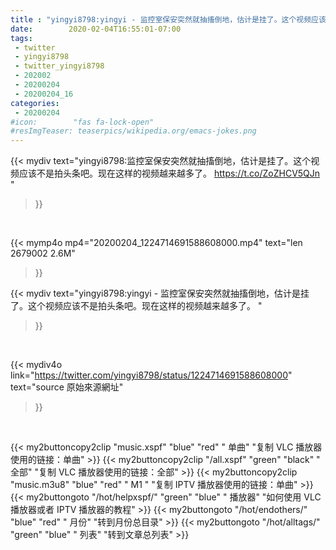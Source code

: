 ```yaml
---
title : "yingyi8798:yingyi - 监控室保安突然就抽搐倒地，估计是挂了。这个视频应该不是拍头条吧。现在这样的视频越来越多了。 "
date:        2020-02-04T16:55:01-07:00
tags:
 - twitter
 - yingyi8798
 - twitter_yingyi8798
 - 202002
 - 20200204
 - 20200204_16
categories:
 - 20200204
#icon:        "fas fa-lock-open"
#resImgTeaser: teaserpics/wikipedia.org/emacs-jokes.png
---
```


{{< mydiv text="yingyi8798:监控室保安突然就抽搐倒地，估计是挂了。这个视频应该不是拍头条吧。现在这样的视频越来越多了。 https://t.co/ZoZHCV5QJn "
>}}
<br>


{{< mymp4o mp4="20200204_1224714691588608000.mp4"
text="len 2679002    2.6M"
>}}


{{< mydiv text="yingyi8798:yingyi - 监控室保安突然就抽搐倒地，估计是挂了。这个视频应该不是拍头条吧。现在这样的视频越来越多了。 "
>}}
<br>

{{< mydiv4o link="https://twitter.com/yingyi8798/status/1224714691588608000"
text="source 原始來源網址"
>}}


<br>





{{< my2buttoncopy2clip "music.xspf"        "blue"   "red"    " 单曲"  "复制 VLC 播放器使用的链接：单曲" >}} {{< my2buttoncopy2clip "/all.xspf"         "green"  "black"  " 全部"  "复制 VLC 播放器使用的链接：全部" >}} {{< my2buttoncopy2clip "music.m3u8"        "blue"   "red"    " M1 "    "复制 IPTV 播放器使用的链接：单曲" >}} {{< my2buttongoto      "/hot/helpxspf/"    "green"  "blue"   " 播放器" "如何使用 VLC 播放器或者 IPTV 播放器的教程" >}} {{< my2buttongoto      "/hot/endothers/"   "blue"   "red"    " 月份"   "转到月份总目录" >}} {{< my2buttongoto      "/hot/alltags/"     "green"  "blue"   " 列表"   "转到文章总列表" >}} 
